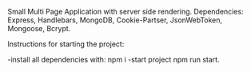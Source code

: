 Small Multi Page Application with server side rendering. Dependencies: Express, Handlebars, MongoDB, Cookie-Partser, JsonWebToken, Mongoose, Bcrypt.

Instructions for starting the project:

-install all dependencies with:
npm i
-start project
npm run start.

